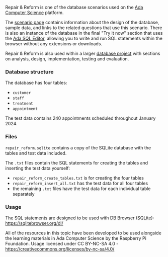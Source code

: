 
Repair & Reform is one of the database scenarios used on the [Ada Computer Science](https://adacomputerscience.org/) platform.

The [scenario page](https://adacomputerscience.org/concepts/projdb_repair_and_reform_scenario) contains information about the design of the database, sample data, and links to the related questions that use this scenario. There is also an instance of the database in the final "Try it now" section that uses the [Ada SQL Editor](https://adacomputerscience.org/support/student/code#sql-editor), allowing you to write and run SQL statements within the browser without any extensions or downloads. 

Repair & Reform is also used within a larger [database project](https://adacomputerscience.org/topics/projdb_repair_and_reform) with sections on analysis, design, implementation, testing and evaluation.

### Database structure

The database has four tables:

- `customer`
- `staff`
- `treatment`
- `appointment`

The test data contains 240 appointments scheduled throughout January 2024.

### Files

`repair_reform.sqlite` contains a copy of the SQLite database with the tables and test data included.

The `.txt` files contain the SQL statements for creating the tables and inserting the test data yourself:

- `repair_reform_create_tables.txt` is for creating the four tables
- `repair_reform_insert_all.txt` has the test data for all four tables
- the remaining `.txt` files have the test data for each individual table separately

### Usage

The SQL statements are designed to be used with DB Browser (SQLite):
https://sqlitebrowser.org/dl/


All of the resources in this topic have been developed to be used alongside the learning materials in Ada Computer Science by the Raspberry Pi Foundation. Usage licensed under CC BY-NC-SA 4.0 - https://creativecommons.org/licenses/by-nc-sa/4.0/

